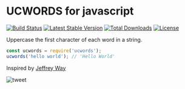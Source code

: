 # UCWORDS for javascript

[![Build Status](https://travis-ci.org/MattStypa/ucwords-js.svg?branch=master)](https://travis-ci.org/MattStypa/ucwords-js)
[![Latest Stable Version](https://img.shields.io/npm/v/ucwords.svg)](https://www.npmjs.com/package/ucwords)
[![Total Downloads](https://img.shields.io/npm/dt/ucwords.svg)](https://www.npmjs.com/package/ucwords)
[![License](https://img.shields.io/npm/l/ucwords.svg)](https://www.npmjs.com/package/ucwords)

Uppercase the first character of each word in a string.

```javascript
const ucwords = require('ucwords');
ucwords('hello world'); // 'Hello World'
```

Inspired by [Jeffrey Way](https://twitter.com/jeffrey_way)

![tweet](https://i.imgur.com/sNsmnxj.png)
